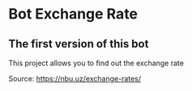 # Bot Exchange Rate

## The first version of this bot

This project allows you to find out the exchange rate 

Source: https://nbu.uz/exchange-rates/